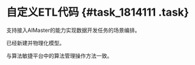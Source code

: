 # 自定义ETL代码 {#task_1814111 .task}

支持接入AIMaster的能力实现数据开发任务的场景编排。

已经新建并物理化模型。

与算法敏捷平台中的算法管理操作方法一致。

